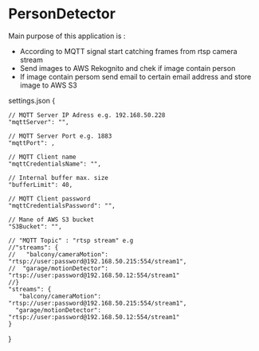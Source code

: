# PersonDetector

Main purpose of this application is :
- According to MQTT signal start catching frames from rtsp camera stream
- Send images to AWS Rekognito and chek if image contain person
- If image contain persom send email to certain email address and store image to AWS S3


settings.json
{

    // MQTT Server IP Adress e.g. 192.168.50.228  
    "mqttServer": "",
    
    // MQTT Server Port e.g. 1883
    "mqttPort": , 
    
    // MQTT Client name 
    "mqttCredentialsName": "",
    
    // Internal buffer max. size
    "bufferLimit": 40,
    
    // MQTT Client password
    "mqttCredentialsPassword": "",
    
    // Mane of AWS S3 bucket
    "S3Bucket": "",
  
    // "MQTT Topic" : "rtsp stream" e.g 
    //"streams": {
    //   "balcony/cameraMotion": "rtsp://user:password@192.168.50.215:554/stream1",
    //  "garage/motionDetector": "rtsp://user:password@192.168.50.12:554/stream1"
    //}
    "streams": {
       "balcony/cameraMotion": "rtsp://user:password@192.168.50.215:554/stream1",
      "garage/motionDetector": "rtsp://user:password@192.168.50.12:554/stream1"
    }
  
}
